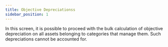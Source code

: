 ```yaml
---
title: Objective Depreciationss
sidebar_position: 1
---
```


In this screen, it is possible to proceed with the bulk calculation of objective depreciation on all assets belonging to categories that manage them. Such depreciations cannot be accounted for.